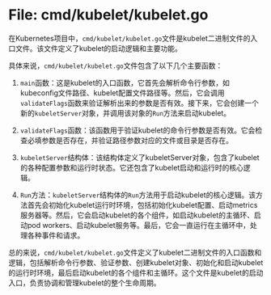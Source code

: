# File: cmd/kubelet/kubelet.go

在Kubernetes项目中，`cmd/kubelet/kubelet.go`文件是kubelet二进制文件的入口文件。该文件定义了kubelet的启动逻辑和主要功能。

具体来说，`cmd/kubelet/kubelet.go`文件包含了以下几个主要函数：

1. `main`函数：这是kubelet的入口函数，它首先会解析命令行参数，如kubeconfig文件路径、kubelet配置文件路径等。然后，它会调用`validateFlags`函数来验证解析出来的参数是否有效。接下来，它会创建一个新的`kubeletServer`对象，并调用该对象的`Run`方法来启动kubelet。

2. `validateFlags`函数：该函数用于验证kubelet的命令行参数是否有效。它会检查必填参数是否存在，并验证路径参数对应的文件或目录是否存在。

3. `kubeletServer`结构体：该结构体定义了kubeletServer对象，包含了kubelet的各种配置参数和运行时状态。它还包含了kubelet启动和运行时的核心逻辑。

4. `Run`方法：`kubeletServer`结构体的`Run`方法用于启动kubelet的核心逻辑。该方法首先会初始化kubelet运行时环境，包括初始化kubelet配置、启动metrics服务器等。然后，它会启动kubelet的各个组件，如启动kubelet的主循环、启动pod workers、启动kubelet服务等。最后，它会一直运行在主循环中，处理各种事件和请求。

总的来说，`cmd/kubelet/kubelet.go`文件定义了kubelet二进制文件的入口函数和逻辑，包括解析命令行参数、验证参数、创建kubelet对象、初始化和启动kubelet的运行时环境，最后启动kubelet的各个组件和主循环。这个文件是kubelet的启动入口，负责协调和管理kubelet的整个生命周期。

